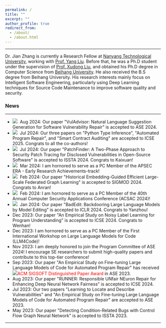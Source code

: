 ```yaml
---
permalink: /
title: ""
excerpt: ""
author_profile: true
redirect_from: 
  - /about/
  - /about.html
---
```


---
Dr. Jian Zhang is currently a Research Fellow at [Nanyang Technological University](https://www.ntu.edu.sg/), working with [Prof. Yang Liu](https://personal.ntu.edu.sg/yangliu/). Before that, he was a Ph.D student  under the supervision of [Prof. Xudong Liu](https://scse.buaa.edu.cn/info/1078/2646.htm), and obtained his Ph.D degree in Computer Science from [Beihang University](https://www.buaa.edu.cn/). He also received the B.S degree from Beihang University. His research interests mainly focus on Intelligent Software Engineering, particularly using Deep Learning techniques for Source Code Maintenance to improve software quality and security.


### News

---
- <img src="https://zhangj111.github.io/images/new.gif">&nbsp; Aug 2024: Our paper "VulAdvisor: Natural Language Suggestion Generation for Software Vulnerability Repair" is accepted to ASE 2024. 
- <img src="https://zhangj111.github.io/images/new.gif">&nbsp; Jul 2024: Our three papers on "Python Type Inference", "Automated Program Repair", and "Smart Contract Auditing" are accepted to ICSE 2025. Congrats to all the co-authors!
- <img src="https://zhangj111.github.io/images/new.gif">&nbsp; Jul 2024: Our paper "PatchFinder: A Two-Phase Approach to Security Patch Tracing for Disclosed Vulnerabilities in Open-Source Software" is accepted to ISSTA 2024. Congrats to Kaixuan!
- <img src="https://zhangj111.github.io/images/new.gif">&nbsp; Mar 2024: I am hornored to serve as a PC Member of the APSEC ERA - Early Research Achievements-track!
- <img src="https://zhangj111.github.io/images/new.gif">&nbsp; Feb 2024: Our paper "Historical Embedding-Guided Efficient Large-Scale Federated Graph Learning" is accepted to SIGMOD 2024. Congrats to Anran!
- <img src="https://zhangj111.github.io/images/new.gif">&nbsp; Feb 2024: I am hornored to serve as a PC Member of the 40th Annual Computer Security Applications Conference (ACSAC 2024)!
- <img src="https://zhangj111.github.io/images/new.gif">&nbsp; Jan 2024: Our paper "BadEdit: Backdooring Large Language Models by Model Editing" is accepted to ICLR 2024. Congrats to Yanzhou!
- Dec 2023: Our paper "An Empirical Study on Noisy Label Learning for Program Understanding" is accepted to ICSE 2024. Congrats to Wenhan!
- Dec 2023: I am hornored to serve as a PC Member of the First International Workshop on Large Language Models for Code (LLM4Code)!
- Nov 2023: I am deeply honored to join the Program Committee of ASE 2024! I encourage SE researchers to submit high-quality papers and contribute to this top-tier conference!
- Sep 2023: Our paper "An Empirical Study on Fine-tuning Large Language Models of Code for Automated Program Repair" has received <img src="https://zhangj111.github.io/images/award.gif"><font color="red">ACM SIGSOFT Distinguished Paper Award</font> in ASE 2023.
- Aug 2023: Our paper "RUNNER: Responsible UNfair NEuron Repair for Enhancing Deep Neural Network Fairness" is accepted to ICSE 2024.
- Jul 2023: Our two papers "Learning to Locate and Describe Vulnerabilities" and "An Empirical Study on Fine-tuning Large Language Models of Code for Automated Program Repair" are accepted to ASE 2023.
- May 2023: Our paper "Detecting Condition-Related Bugs with Control Flow Graph Neural Network" is accepted to ISSTA 2023.

---
<!--
<div class="footer" style="padding-left: 6px; font-weight: bold; color: #000000; text-align: center; font-size: 1.5em;">
  <table align="center" style="height: 100px; width: 100px;">
         style="display: none"
         //www.clustrmaps.com/map_v2.png?d=c0iE23T-kE1Z77RydQ1UoeK1VAiMMSYMmQ2R2rgt6Mk&cl=ffffff
        <tr>
                <th align="center">
                <script type="text/javascript" id="clstr_globe" src="//clustrmaps.com/globe.js?d=qAz8a6vT9oDJttjE07NAse4pOKtmO3Q4B5x6UWO5P9k"></script>
                </th>
        </tr>
  </table>
</div>
-->

